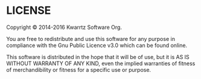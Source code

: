 LICENSE
=======

Copyright © 2014-2016 Kwarrtz Software Org.

You are free to redistribute and use this software for any purpose in compliance with the Gnu Public Licence v3.0 which can be found online.

This software is distributed in the hope that it will be of use, but it is AS IS WITHOUT WARRANTY OF ANY KIND, even the implied warranties of fitness of merchandibility or fitness for a specific use or purpose.
